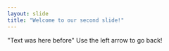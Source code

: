 ```yaml
---
layout: slide
title: "Welcome to our second slide!"
---
```

"Text was here before"
Use the left arrow to go back!
